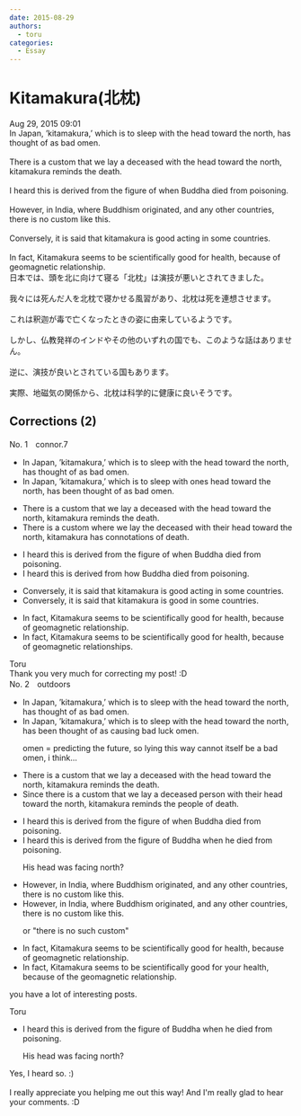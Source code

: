 ```yaml
---
date: 2015-08-29
authors:
  - toru
categories:
  - Essay
---
```


<h1 id="subject_show">Kitamakura(北枕)</h1>
<div class="date">Aug 29, 2015 09:01</div>
<div id="post"><div id="body_show_ori">
In Japan, ’kitamakura,’ which is to sleep with the head toward the north, has thought of as bad omen.<br/><br/>There is a custom that we lay a deceased with the head toward the north, kitamakura reminds the death.<br/><br/>I heard this is derived from the figure of when Buddha died from poisoning.<br/><br/>However, in India, where Buddhism originated, and any other countries, there is no custom like this.<br/><br/>Conversely, it is said that kitamakura is good acting in some countries.<br/><br/>In fact, Kitamakura seems to be scientifically good for health, because of geomagnetic relationship.
</div></div>

<!-- more -->

<div id="post_ja"><div id="body_show_mo">
日本では、頭を北に向けて寝る「北枕」は演技が悪いとされてきました。<br/><br/>我々には死んだ人を北枕で寝かせる風習があり、北枕は死を連想させます。<br/><br/>これは釈迦が毒で亡くなったときの姿に由来しているようです。<br/><br/>しかし、仏教発祥のインドやその他のいずれの国でも、このような話はありません。<br/><br/>逆に、演技が良いとされている国もあります。<br/><br/>実際、地磁気の関係から、北枕は科学的に健康に良いそうです。<br/>
</div></div>

## Corrections (2)
<div id="block"><div class="first_name"> No. 1　<span class="just_name">connor.7</span></div><div id="block2">
<ul class="correction_field">
<li class="incorrect">In Japan, ’kitamakura,’ which is to sleep with the head toward the north, has thought of as bad omen.</li>
<li class="corrected correct">
In Japan, ’kitamakura,’ which is to sleep with <span class="f_blue">ones </span>head toward the north, has <span class="f_blue">been</span> thought of as bad omen.
</li>
</ul>
<ul class="correction_field">
<li class="incorrect">There is a custom that we lay a deceased with the head toward the north, kitamakura reminds the death.</li>
<li class="corrected correct">
There is a custom <span class="f_blue">where</span> we lay <span class="f_blue">the</span> deceased with the<span class="f_blue">ir</span> head toward the north, kitamakura <span class="f_blue">has connotations</span> <span class="f_blue">of</span> death.
</li>
</ul>
<ul class="correction_field">
<li class="incorrect">I heard this is derived from the figure of when Buddha died from poisoning.</li>
<li class="corrected correct">
I heard this is derived from how Buddha died from poisoning.
</li>
</ul>
<ul class="correction_field">
<li class="incorrect">Conversely, it is said that kitamakura is good acting in some countries.</li>
<li class="corrected correct">
Conversely, it is said that kitamakura is good in some countries.
</li>
</ul>
<ul class="correction_field">
<li class="incorrect">In fact, Kitamakura seems to be scientifically good for health, because of geomagnetic relationship.</li>
<li class="corrected correct">
In fact, Kitamakura seems to be scientifically good for health, because of geomagnetic relationship<span class="f_red">s</span>.
</li>
</ul>
</div><div class="name"><span class="just_name">Toru</span><br>
Thank you very much for correcting my post! :D
</div>
</div>
<div id="block"><div class="first_name"> No. 2　<span class="just_name">outdoors</span></div><div id="block2">
<ul class="correction_field">
<li class="incorrect">In Japan, ’kitamakura,’ which is to sleep with the head toward the north, has thought of as bad omen.</li>
<li class="corrected correct">
In Japan, ’kitamakura,’ which is to sleep with the head toward the north, has <span class="f_blue">been </span>thought of as <span class="f_blue">causing </span>bad <span class="f_blue">luck</span> <span class="sline">omen</span>.
<p class="correction_comment">omen = predicting the future, so lying this way cannot itself be a bad omen, i think...</p>
</li>
</ul>
<ul class="correction_field">
<li class="incorrect">There is a custom that we lay a deceased with the head toward the north, kitamakura reminds the death.</li>
<li class="corrected correct">
<span class="f_blue">Since t</span>here is a custom that we lay a deceased <span class="f_blue">person </span>with the<span class="f_blue">ir</span> head toward the north, kitamakura reminds <span class="sline">the</span> <span class="f_blue">people of </span>death.
</li>
</ul>
<ul class="correction_field">
<li class="incorrect">I heard this is derived from the figure of when Buddha died from poisoning.</li>
<li class="corrected correct">
I heard this is derived from the figure of Buddha when <span class="f_blue">he </span>died from poisoning.
<p class="correction_comment">His head was facing north?</p>
</li>
</ul>
<ul class="correction_field">
<li class="incorrect">However, in India, where Buddhism originated, and any other countries, there is no custom like this.</li>
<li class="corrected correct">
However, in India, where Buddhism originated, and any other countries, there is no custom like this.
<p class="correction_comment">or "there is no such custom"</p>
</li>
</ul>
<ul class="correction_field">
<li class="incorrect">In fact, Kitamakura seems to be scientifically good for health, because of geomagnetic relationship.</li>
<li class="corrected correct">
In fact, Kitamakura seems to be scientifically good for <span class="f_blue">your </span>health, because of <span class="f_blue">the </span>geomagnetic relationship.
</li>
</ul>
<p class="comment_small">
 you have a lot of interesting posts.
</p>

</div><div class="name"><span class="just_name">Toru</span><br><div class="quote_field"><ul class="correction_field">
<li class="corrected correct">
I heard this is derived from the figure of Buddha when <span class="f_blue">he </span>died from poisoning.
<p class="correction_comment">
His head was facing north?
</p>
</li>
</ul></div>
Yes, I heard so. :)<br/><br/>I really appreciate you helping me out this way!  And I'm really glad to hear your comments. :D
</div>
</div>
